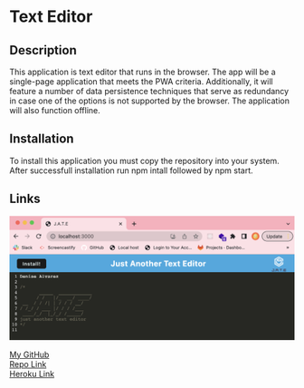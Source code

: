 # Text Editor

## Description

This application is text editor that runs in the browser. The app will be a single-page application that meets the PWA criteria. Additionally, it will feature a number of data persistence techniques that serve as redundancy in case one of the options is not supported by the browser. The application will also function offline.

## Installation

To install this application you must copy the repository into your system. After successfull installation run npm intall followed by npm start.

## Links

![Screenshot](/client/src/images/Screenshot.png)

[My GitHub](https://github.com/denise-alvarez) <br/>
[Repo Link](git@github.com:denise-alvarez/text-editor.git) <br/>
[Heroku Link](https://rocky-meadow-96084.herokuapp.com/)